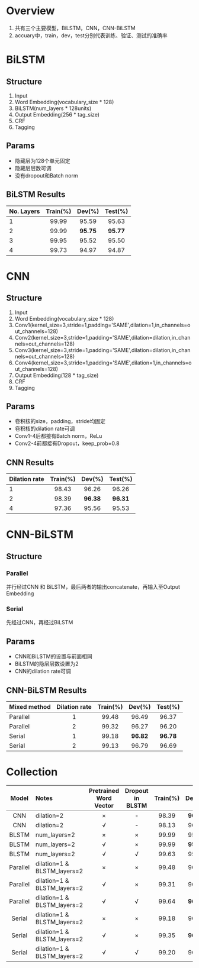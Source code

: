 # Overview
1. 共有三个主要模型，BiLSTM，CNN，CNN-BiLSTM
2. accuary中，train，dev，test分别代表训练、验证、测试的准确率

# BiLSTM
## Structure
1. Input
2. Word Embedding(vocabulary_size * 128)
3. BiLSTM(num_layers * 128units)
4. Output Embedding(256 * tag_size)
5. CRF
6. Tagging

## Params
+ 隐藏层为128个单元固定
+ 隐藏层层数可调
+ 没有dropout和Batch norm

## BiLSTM Results
| No. Layers | Train(%) | Dev(%) | Test(%) |
|:-------|:-------------:|:----------:|:---:|
|   1  | 99.99 | 95.59 | 95.63 |
|   2  | 99.99 | **95.75** | **95.77** |
|   3  | 99.95 | 95.52 | 95.50 |
|   4  | 99.73 | 94.97 | 94.87 |

# CNN
## Structure
1. Input
2. Word Embedding(vocabulary_size * 128)
3. Conv1(kernel_size=3,stride=1,padding='SAME',dilation=1,in_channels=out_channels=128)
4. Conv2(kernel_size=3,stride=1,padding='SAME',dilation=dilation,in_channels=out_channels=128)
5. Conv3(kernel_size=3,stride=1,padding='SAME',dilation=dilation,in_channels=out_channels=128)
6. Conv4(kernel_size=3,stride=1,padding='SAME',dilation=1,in_channels=out_channels=128)
7. Output Embedding(128 * tag_size)
8. CRF
9. Tagging

## Params
+ 卷积核的size，padding，stride均固定
+ 卷积核的dilation rate可调
+ Conv1-4后都接有Batch norm，ReLu
+ Conv2-4前都接有Dropout，keep_prob=0.8

## CNN Results
| Dilation rate | Train(%) | Dev(%) | Test(%) |
|:-------|:-------------:|:----------:|:---:|
|   1  | 98.43 | 96.26 | 96.26 |
|   2  | 98.39 | **96.38** | **96.31** |
|   4  | 97.36 | 95.56 | 95.53 |

# CNN-BiLSTM
## Structure
### Parallel
并行经过CNN 和 BiLSTM，最后两者的输出concatenate，再输入至Output Embedding
### Serial
先经过CNN，再经过BiLSTM

## Params
+ CNN和BiLSTM的设置与前面相同
+ BiLSTM的隐层层数设置为2
+ CNN的dilation rate可调

## CNN-BiLSTM Results

| Mixed method | Dilation rate | Train(%) | Dev(%) | Test(%) |
|:-------|:-------------:|:----------:|:---:|:---:|
| Parallel | 1 | 99.48 | 96.49 | 96.37 |
| Parallel | 2 | 99.32 | 96.27 | 96.20 |
| Serial | 1 | 99.18 | **96.82** | **96.78** |
| Serial | 2 | 99.13 | 96.79 | 96.69 |

# Collection

| Model | Notes | Pretrained Word Vector | Dropout in BLSTM | Train(%) | Dev(%) | Test(%) |
|:-----:|:----- |:----------------------:|:----------------:|:----------:|:---:|:---:|
| CNN | dilation=2 | × | - |  98.39 | **96.38** | **96.31** |
| CNN | dilation=2 | √ | - |  98.13 | 96.15 | 96.20 |
| BLSTM | num_layers=2 | × | × |  99.99 | 95.75 | 95.77 |
| BLSTM | num_layers=2 | √ | × |  99.99 | **95.80** | **95.77** |
| BLSTM | num_layers=2 | √ | √ |  99.63 | 95.58 | 95.49 |
| Parallel | dilation=1 & BLSTM_layers=2 | × | × |  99.48 | 96.49 | 96.37 |
| Parallel | dilation=1 & BLSTM_layers=2 | √ | × |  99.31 | 96.51 | 96.44 |
| Parallel | dilation=1 & BLSTM_layers=2 | √ | √ |  99.64 | **96.64** | **96.56** |
| Serial | dilation=1 & BLSTM_layers=2 | × | × | 99.18 | 96.82 | 96.78 |
| Serial | dilation=1 & BLSTM_layers=2 | √ | × |  99.35 | **96.91** | **96.87** |
| Serial | dilation=1 & BLSTM_layers=2 | √ | √ |  99.20 | 96.83 | 96.79 |